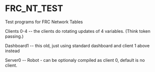 # FRC_NT_TEST

  Test programs for FRC Network Tables

  Clients 0-4  -- the clients do rotating updates of 4 variables. (Think token passing.)

  Dashboard1  -- this old, just using standard dashboard and client 1 above instead

  Server0 -- Robot - can be optionaly compiled as client 0, default is no client.

